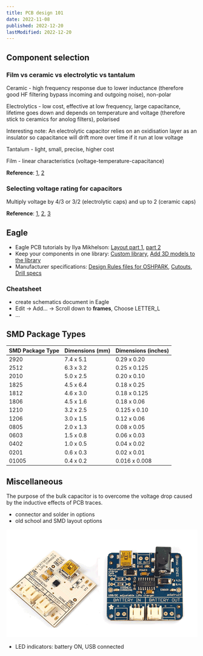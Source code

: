 ```yaml
---
title: PCB design 101
date: 2022-11-08
published: 2022-12-20
lastModified: 2022-12-20
---
```



## Component selection

### Film vs ceramic vs electrolytic vs tantalum

Ceramic - high frequency response due to lower inductance (therefore good HF filtering bypass incoming and outgoing noise), non-polar

Electrolytics - low cost, effective at low frequency, large capacitance, lifetime goes down and depends on temperature and voltage (therefore stick to ceramics for anolog filters), polarised

Interesting note:  An electrolytic capacitor relies on an oxidisation layer as an insulator so capacitance will drift more over time if it run at low voltage

Tantalum - light, small, precise, higher cost

Film - linear characteristics (voltage-temperature-capacitance)

**Reference**: [1](https://electronics.stackexchange.com/questions/232631/ceramic-caps-vs-electrolytic-what-are-the-tangible-differences-in-use), [2](https://electronics.stackexchange.com/questions/69919/ceramic-vs-film-capacitor-which-one-is-preferred-in-audio-circuits)


### Selecting voltage rating for capacitors

Multiply voltage by 4/3 or 3/2 (electrolytic caps) and up to 2 (ceramic caps)

**Reference**: [1](https://electronics.stackexchange.com/questions/15700/selecting-voltage-rating-for-capacitors), [2](http://www.learningaboutelectronics.com/Articles/What-does-the-voltage-rating-on-a-capacitor-mean), [3](https://resources.pcb.cadence.com/blog/2022-ceramic-capacitor-voltage-ratings-here-is-what-you-need-to-know)

## Eagle

- Eagle PCB tutorials by Ilya Mikhelson: [Layout part 1](https://www.youtube.com/watch?v=a1l6N7BVINA&t=1135s), [part 2](https://www.youtube.com/watch?v=Eu5XMEh79XM)
- Keep your components in one library: [Custom library](https://www.youtube.com/watch?v=yvRGmltr_P8), [Add 3D models to the library](https://support.snapeda.com/en/articles/3545085-how-to-import-a-3d-model-into-eagle)
- Manufacturer specifications: [Design Rules files for OSHPARK](https://docs.oshpark.com/design-tools/eagle/design-rules-files/), [Cutouts](https://docs.oshpark.com/design-tools/eagle/cutouts-and-slots/), [Drill specs](https://docs.oshpark.com/submitting-orders/drill-specs/)


### Cheatsheet

- create schematics document in Eagle
- Edit -> Add... -> Scroll down to **frames**, Choose LETTER_L
- ...

## SMD Package Types

SMD Package Type | Dimensions (mm) | Dimensions (inches)
-----|-----------|-------------
2920 | 7.4 x 5.1 | 0.29 x 0.20
2512 | 6.3 x 3.2 | 0.25 x 0.125
2010 | 5.0 x 2.5 | 0.20 x 0.10
1825 | 4.5 x 6.4 | 0.18 x 0.25
1812 | 4.6 x 3.0 | 0.18 x 0.125
1806 | 4.5 x 1.6 | 0.18 x 0.06
1210 | 3.2 x 2.5 | 0.125 x 0.10
1206 | 3.0 x 1.5 | 0.12 x 0.06
0805 | 2.0 x 1.3 | 0.08 x 0.05
0603 | 1.5 x 0.8 | 0.06 x 0.03
0402 | 1.0 x 0.5 | 0.04 x 0.02
0201 | 0.6 x 0.3 | 0.02 x 0.01
01005 | 0.4 x 0.2 | 0.016 x 0.008



## Miscellaneous

The purpose of the bulk capacitor is to overcome the voltage drop caused by the inductive effects of PCB traces. 


- connector and solder in options
- old school and SMD layout options

![Through hole and SMD layout options example](./adafruit_lipo_chargers.gif "Adafruit LiPo chargers")

- LED indicators: battery ON, USB connected